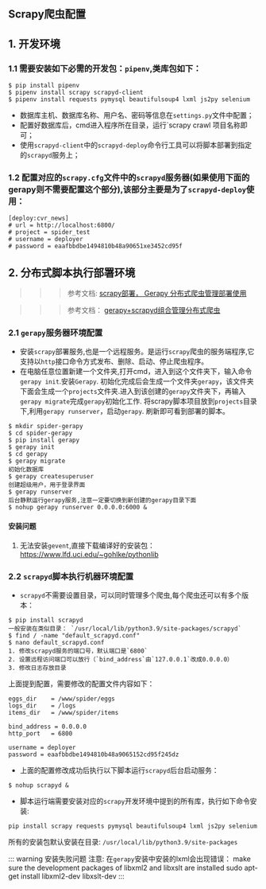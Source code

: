 ## Scrapy爬虫配置

## 1. 开发环境

### 1.1 需要安装如下必需的开发包：`pipenv`,类库包如下：

```
$ pip install pipenv
$ pipenv install scrapy scrapyd-client
$ pipenv install requests pymysql beautifulsoup4 lxml js2py selenium  
```

* 数据库主机、数据库名称、用户名、密码等信息在`settings.py`文件中配置；
* 配置好数据库后，cmd进入程序所在目录，运行`scrapy crawl 项目名称即可；
* 使用`scrapyd-client`中的`scrapyd-deploy`命令行工具可以将脚本部署到指定的`scrapyd`服务上；

### 1.2 配置对应的`scrapy.cfg`文件中的`scrapyd`服务器(如果使用下面的gerapy则不需要配置这个部分),该部分主要是为了`scrapyd-deploy`使用：

```
[deploy:cvr_news]
# url = http://localhost:6800/
# project = spider_test
# username = deployer
# password = eaafbbdbe1494810b48a90651xe3452cd95f
```

## 2. 分布式脚本执行部署环境

>>> 参考文档: [scrapy部署， Gerapy 分布式爬虫管理部署使用](https://blog.csdn.net/qq_38003892/article/details/80427278)

>>> 参考文档： [gerapy+scrapyd组合管理分布式爬虫](https://www.cnblogs.com/sxqjava/p/10037731.html)

### 2.1 `gerapy`服务器环境配置

- 安装`scrapy`部署服务,也是一个远程服务。是运行`scrapy`爬虫的服务端程序,它支持以`http`接口命令方式发布、删除、启动、停止爬虫程序。
- 在电脑任意位置新建一个文件夹,打开cmd，进入到这个文件夹下，输入命令`gerapy init`.安装`Gerapy`. 
初始化完成后会生成一个文件夹`gerapy`，该文件夹下面会生成一个`projects`文件夹.进入到该创建的`gerapy`文件夹下，再输入`gerapy migrate`完成`gerapy`初始化工作. 将scrapy脚本项目放到`projects`目录下,利用`gerapy runserver`，启动`gerapy`. 刷新即可看到部署的脚本。

```
$ mkdir spider-gerapy
$ cd spider-gerapy
$ pip install gerapy
$ gerapy init
$ cd gerapy
$ gerapy migrate 
初始化数据库
$ gerapy createsuperuser
创建超级用户，用于登录界面
$ gerapy runserver
后台静默运行gerapy服务,注意一定要切换到新创建的gerapy目录下面
$ nohup gerapy runserver 0.0.0.0:6000 &
```
#### **安装问题**

1. 无法安装`gevent`,直接下载编译好的安装包： https://www.lfd.uci.edu/~gohlke/pythonlib

### 2.2 `scrapyd`脚本执行机器环境配置

* `scrapyd`不需要设置目录，可以同时管理多个爬虫,每个爬虫还可以有多个版本： 

```
$ pip install scrapyd
一般安装在类似目录： `/usr/local/lib/python3.9/site-packages/scrapyd`
$ find / -name "default_scrapyd.conf"
$ nano default_scrapyd.conf
1. 修改scrapyd服务的端口号，默认端口是`6800`
2. 设置远程访问端口可以放行（`bind_address`由`127.0.0.1`改成0.0.0.0）
3. 修改日志存放目录
```

上面提到配置，需要修改的配置文件内容如下：
```
eggs_dir    = /www/spider/eggs
logs_dir    = /logs
items_dir   = /www/spider/items

bind_address = 0.0.0.0
http_port   = 6800

username = deployer
password = eaafbbdbe1494810b48a9065152cd95f245dz
```
* 上面的配置修改成功后执行以下脚本运行`scrapyd`后台启动服务：
```
$ nohup scrapyd &
```
* 脚本运行端需要安装对应的`scrapy`开发环境中提到的所有库，执行如下命令安装:
```
pip install scrapy requests pymysql beautifulsoup4 lxml js2py selenium   
```


所有的安装包默认安装在目录: `/usr/local/lib/python3.9/site-packages`

::: warning 安装失败问题
注意: 在`gerapy`安装中安装的lxml会出现错误： make sure the development packages of libxml2 and libxslt are installed 
sudo apt-get install libxml2-dev libxslt-dev
:::